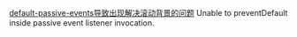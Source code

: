 [default-passive-events导致出现解决滚动背景的问题](https://blog.csdn.net/weixin_40648700/article/details/115084573)
Unable to preventDefault inside passive event listener invocation.